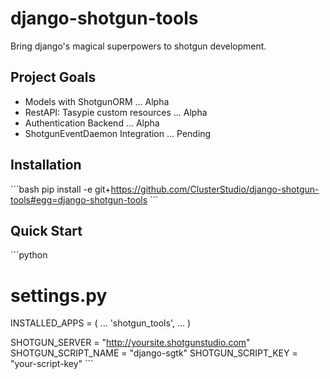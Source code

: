 django-shotgun-tools
====================

Bring django's magical superpowers to shotgun development.

Project Goals
-------------

* Models with ShotgunORM ... Alpha
* RestAPI: Tasypie custom resources ... Alpha
* Authentication Backend ... Alpha
* ShotgunEventDaemon Integration ... Pending

Installation
------------

´´´bash
pip install -e git+https://github.com/ClusterStudio/django-shotgun-tools#egg=django-shotgun-tools
´´´

Quick Start
-----------

´´´python
# settings.py

INSTALLED_APPS = (
    ...
    'shotgun_tools',
    ...
)

SHOTGUN_SERVER = "http://yoursite.shotgunstudio.com"
SHOTGUN_SCRIPT_NAME = "django-sgtk"
SHOTGUN_SCRIPT_KEY = "your-script-key"
´´´



